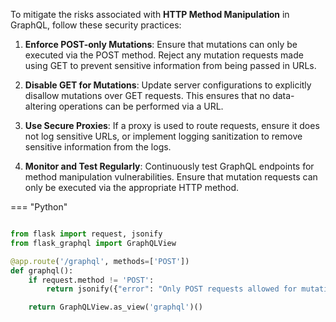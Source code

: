 To mitigate the risks associated with **HTTP Method Manipulation** in GraphQL, follow these security practices:

1. **Enforce POST-only Mutations**: Ensure that mutations can only be executed via the POST method. Reject any mutation requests made using GET to prevent sensitive information from being passed in URLs.
  
2. **Disable GET for Mutations**: Update server configurations to explicitly disallow mutations over GET requests. This ensures that no data-altering operations can be performed via a URL.

3. **Use Secure Proxies**: If a proxy is used to route requests, ensure it does not log sensitive URLs, or implement logging sanitization to remove sensitive information from the logs.

4. **Monitor and Test Regularly**: Continuously test GraphQL endpoints for method manipulation vulnerabilities. Ensure that mutation requests can only be executed via the appropriate HTTP method.

=== "Python"
  ```python

  from flask import request, jsonify
  from flask_graphql import GraphQLView

  @app.route('/graphql', methods=['POST'])
  def graphql():
      if request.method != 'POST':
          return jsonify({"error": "Only POST requests allowed for mutations"}), 405

      return GraphQLView.as_view('graphql')()
  ```
